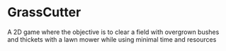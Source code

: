 # GrassCutter
A 2D game where the objective is to clear a field with overgrown bushes and thickets with a lawn mower while using minimal time and resources
